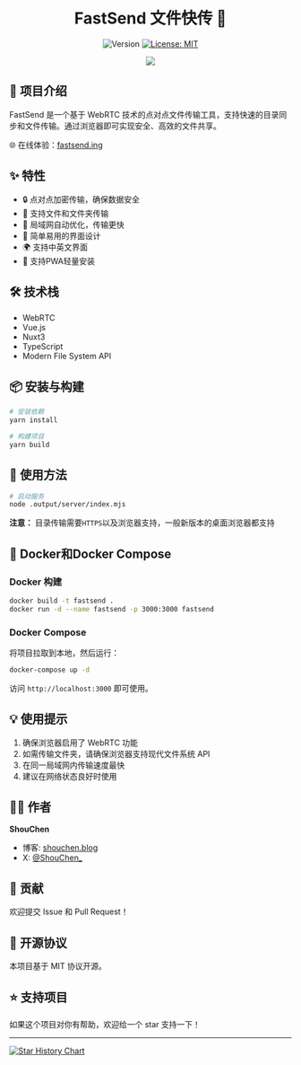<h1 align="center">FastSend 文件快传 🚀</h1>

<p align="center">
  <img alt="Version" src="https://img.shields.io/badge/version-0.5.8-blue.svg?style=flat-square" />
  <a href="#" target="_blank">
    <img alt="License: MIT" src="https://img.shields.io/badge/License-MIT-yellow.svg?style=flat-square" />
  </a>
</p>

<p align="center">
  <img src="./public/ogImg.webp" />
</p>

## 📖 项目介绍

FastSend 是一个基于 WebRTC 技术的点对点文件传输工具，支持快速的目录同步和文件传输。通过浏览器即可实现安全、高效的文件共享。

🌐 在线体验：[fastsend.ing](https://fastsend.ing)

## ✨ 特性

- 🔒 点对点加密传输，确保数据安全
- 📁 支持文件和文件夹传输
- 🚀 局域网自动优化，传输更快
- 🎯 简单易用的界面设计
- 🌍 支持中英文界面
- 📲 支持PWA轻量安装

## 🛠️ 技术栈

- WebRTC
- Vue.js
- Nuxt3
- TypeScript
- Modern File System API

## 📦 安装与构建

```bash
# 安装依赖
yarn install

# 构建项目
yarn build
```

## 🚀 使用方法

```bash
# 启动服务
node .output/server/index.mjs
```

**注意：** 目录传输需要`HTTPS`以及浏览器支持，一般新版本的桌面浏览器都支持

## 🐳 Docker和Docker Compose

### Docker 构建

```bash
docker build -t fastsend .
docker run -d --name fastsend -p 3000:3000 fastsend
```

### Docker Compose

将项目拉取到本地，然后运行：

```bash
docker-compose up -d
```

访问 `http://localhost:3000` 即可使用。

## 💡 使用提示

1. 确保浏览器启用了 WebRTC 功能
2. 如需传输文件夹，请确保浏览器支持现代文件系统 API
3. 在同一局域网内传输速度最快
4. 建议在网络状态良好时使用

## 👨‍💻 作者

**ShouChen**

- 博客: [shouchen.blog](https://shouchen.blog)
- X: [@ShouChen\_](https://x.com/ShouChen_)

## 🤝 贡献

欢迎提交 Issue 和 Pull Request！

## 📝 开源协议

本项目基于 MIT 协议开源。

## ⭐ 支持项目

如果这个项目对你有帮助，欢迎给一个 star 支持一下！

---

<a href="https://star-history.com/#ShouChenICU/Fastsend&Date">
 <picture>
   <source media="(prefers-color-scheme: dark)" srcset="https://api.star-history.com/svg?repos=ShouChenICU/Fastsend&type=Date&theme=dark" />
   <source media="(prefers-color-scheme: light)" srcset="https://api.star-history.com/svg?repos=ShouChenICU/Fastsend&type=Date" />
   <img alt="Star History Chart" src="https://api.star-history.com/svg?repos=ShouChenICU/Fastsend&type=Date" />
 </picture>
</a>
